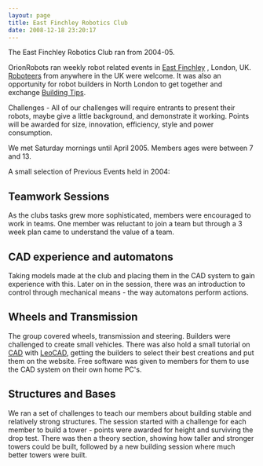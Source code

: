 ```yaml
---
layout: page
title: East Finchley Robotics Club
date: 2008-12-18 23:20:17
---
```

The East Finchley Robotics Club ran from 2004-05.

OrionRobots ran weekly robot related events in <a  href="http://www.mypropertyguide.co.uk/region/display/23/east-finchley.htm" rel="external" target="_blank">East Finchley</a> , London, UK. <a class="wiki" href="/wiki/roboteers.html" title="Roboteers">Roboteers</a> from anywhere in the UK were welcome. It was also an opportunity for robot builders in North London to get together and exchange <a class="wiki" href="/wiki/building_tips.html" title="Hints and helpers for actually building robots, and other stuff.">Building Tips</a>.

Challenges - All of our challenges will require entrants to present their robots, maybe give a little background, and demonstrate it working. Points will be awarded for size, innovation, efficiency, style and power consumption.

We met Saturday mornings until April 2005. Members ages were between 7 and 13.

A small selection of Previous Events held in 2004:

<h2  id="Teamwork_Sessions">Teamwork Sessions</h2>
As the clubs tasks grew more sophisticated, members were encouraged to work in teams. One member was reluctant to join a team but through a 3 week plan came to understand the value of a team.

<h2  id="CAD_experience_and_automatons">CAD experience and automatons</h2>
Taking models made at the club and placing them in the CAD system to gain experience with this. Later on in the session, there was an introduction to control through mechanical means - the way automatons perform actions.

<h2  id="Wheels_and_Transmission">Wheels and Transmission</h2>
The group covered wheels, transmission and steering. Builders were challenged to create small vehicles. There was also hold a small tutorial on <a class="wiki" href="/wiki/cad.html" title="Computer Aided Design">CAD</a> with <a class="wiki" href="/wiki/leocad.html" title="The Open Source Lego CAD System">LeoCAD</a>, getting the builders to select their best creations and put them on the website. Free software was given to members for them to use the CAD system on their own home PC's.

<h2  id="Structures_and_Bases">Structures and Bases</h2>
We ran a set of challenges to teach our members about building stable and relatively strong structures. The session started with a challenge for each member to build a tower - points were awarded for height and surviving the drop test. There was then a theory section, showing how taller and stronger towers could be built, followed by a new building session where much better towers were built.


